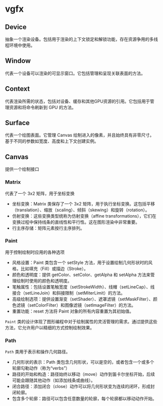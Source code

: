 # vgfx

## Device

抽象一个渲染设备。包括用于渲染的上下文锁定和解锁功能，存在资源争用的多线程环境中使用。

## Window

代表一个设备可以渲染的可显示窗口。它包括管理和呈现关联表面的方法。

## Context

代表渲染所需的状态，包括对设备、缓存和其他GPU资源的引用。它包括用于管理资源和将命令刷新到 GPU 的方法。

## Surface

代表一个绘图表面。它管理 Canvas 绘制进入的像素，并且始终具有非零尺寸。基于不同的参数如宽度、高度和上下文创建实例。

## Canvas

提供一个绘制接口

### Matrix

代表了一个 3x2 矩阵，用于坐标变换

- 坐标变换：Matrix 类保存了一个 3x2 矩阵，用于执行坐标变换。这包括平移（translation）、缩放（scaling）、倾斜（skewing）和旋转（rotation）。
- 仿射变换：这些变换类型统称为仿射变换（affine transformations），它们在变换过程中保持线条的直线性和平行性。这在图形渲染中非常重要。
- 行主序存储：矩阵元素按行主序排列。

### Paint

用于控制绘制时应用的各种选项

- 风格设置：Paint 类包含一个 setStyle 方法，用于设置绘制几何形状时的风格，比如填充（Fill）或描边（Stroke）。
- 颜色和透明度：提供 getColor、setColor、getAlpha 和 setAlpha 方法来管理绘制时使用的颜色和透明度。
- 笔触属性：包括设置笔触宽度（setStrokeWidth）、线帽（setLineCap）、线接合（setLineJoin）和斜接限制（setMiterLimit）的方法。
- 高级绘制选项：提供设置渐变（setShader）、遮罩滤镜（setMaskFilter）、颜色滤镜（setColorFilter）和图像滤镜（setImageFilter）的方法。
- 重置功能：reset 方法将 Paint 对象的所有内容重置为其初始值。

`Paint` 类的设计体现了图形编程中对于绘制属性的灵活管理的需求。通过提供这些方法，它允许用户以精细的方式控制绘制效果。

### Path

`Path` 类用于表示和操作几何路径。

- 几何形状的表示：Path 类包含几何形状，可以是空的，或者包含一个或多个轮廓勾勒动作（称为“verbs”）
- 路径的开始和构造：路径始终以移动（move）动作到笛卡尔坐标开始，后续可能会跟随其他动作（如添加线条或曲线）。
- 闭合路径：添加闭合（close）动作可以将几何形状变为连续的闭环，形成封闭轮廓。
- 包含多个轮廓：路径可以包含任意数量的轮廓，每个轮廓都以移动动作开始。
